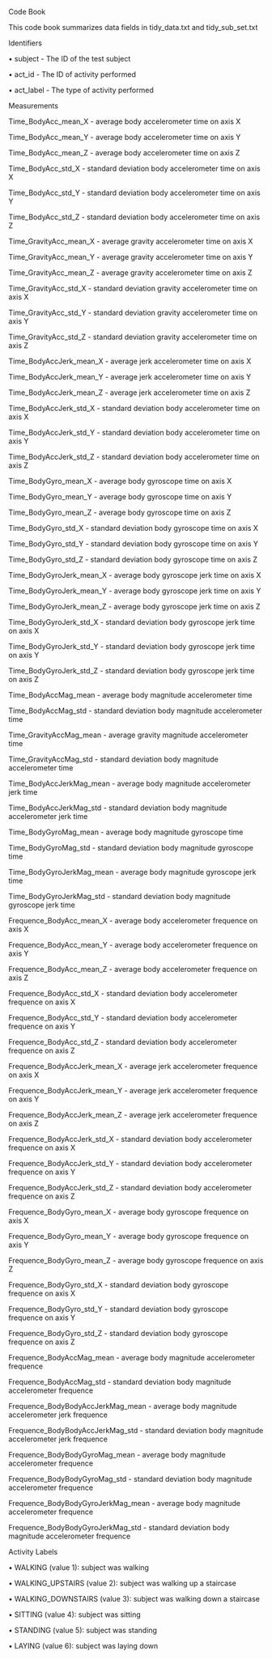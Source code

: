 Code Book

This code book summarizes data fields in tidy_data.txt and tidy_sub_set.txt

Identifiers

•	subject - The ID of the test subject

•	act_id - The ID of activity performed

•	act_label - The type of activity performed


Measurements

Time_BodyAcc_mean_X - average body accelerometer time on axis X

Time_BodyAcc_mean_Y - average body accelerometer time on axis Y

Time_BodyAcc_mean_Z - average body accelerometer time on axis Z

Time_BodyAcc_std_X - standard deviation body accelerometer time on axis X

Time_BodyAcc_std_Y - standard deviation body accelerometer time on axis Y

Time_BodyAcc_std_Z - standard deviation body accelerometer time on axis Z

Time_GravityAcc_mean_X - average gravity accelerometer time on axis X

Time_GravityAcc_mean_Y - average gravity accelerometer time on axis Y

Time_GravityAcc_mean_Z - average gravity accelerometer time on axis Z

Time_GravityAcc_std_X - standard deviation gravity accelerometer time on axis X

Time_GravityAcc_std_Y - standard deviation gravity accelerometer time on axis Y

Time_GravityAcc_std_Z - standard deviation gravity accelerometer time on axis Z

Time_BodyAccJerk_mean_X - average jerk accelerometer time on axis X

Time_BodyAccJerk_mean_Y - average jerk accelerometer time on axis Y

Time_BodyAccJerk_mean_Z - average jerk accelerometer time on axis Z

Time_BodyAccJerk_std_X - standard deviation body accelerometer time on axis X

Time_BodyAccJerk_std_Y - standard deviation body accelerometer time on axis Y

Time_BodyAccJerk_std_Z - standard deviation body accelerometer time on axis Z

Time_BodyGyro_mean_X - average body gyroscope time on axis X

Time_BodyGyro_mean_Y - average body gyroscope time on axis Y

Time_BodyGyro_mean_Z - average body gyroscope time on axis Z

Time_BodyGyro_std_X - standard deviation body gyroscope time on axis X

Time_BodyGyro_std_Y - standard deviation body gyroscope time on axis Y

Time_BodyGyro_std_Z - standard deviation body gyroscope time on axis Z

Time_BodyGyroJerk_mean_X - average body gyroscope jerk time on axis X

Time_BodyGyroJerk_mean_Y - average body gyroscope jerk time on axis Y

Time_BodyGyroJerk_mean_Z - average body gyroscope jerk time on axis Z

Time_BodyGyroJerk_std_X - standard deviation body gyroscope jerk time on axis X

Time_BodyGyroJerk_std_Y - standard deviation body gyroscope jerk time on axis Y

Time_BodyGyroJerk_std_Z - standard deviation body gyroscope jerk time on axis Z

Time_BodyAccMag_mean - average body magnitude accelerometer time

Time_BodyAccMag_std - standard deviation body magnitude accelerometer time

Time_GravityAccMag_mean - average gravity magnitude accelerometer time

Time_GravityAccMag_std - standard deviation body magnitude accelerometer time

Time_BodyAccJerkMag_mean - average body magnitude accelerometer jerk time

Time_BodyAccJerkMag_std - standard deviation body magnitude accelerometer jerk time

Time_BodyGyroMag_mean - average body magnitude gyroscope time

Time_BodyGyroMag_std - standard deviation body magnitude gyroscope time

Time_BodyGyroJerkMag_mean - average body magnitude gyroscope jerk time

Time_BodyGyroJerkMag_std - standard deviation body magnitude gyroscope jerk time

Frequence_BodyAcc_mean_X - average body accelerometer frequence on axis X

Frequence_BodyAcc_mean_Y - average body accelerometer frequence on axis Y

Frequence_BodyAcc_mean_Z - average body accelerometer frequence on axis Z

Frequence_BodyAcc_std_X - standard deviation body accelerometer frequence on axis X

Frequence_BodyAcc_std_Y - standard deviation body accelerometer frequence on axis Y

Frequence_BodyAcc_std_Z - standard deviation body accelerometer frequence on axis Z

Frequence_BodyAccJerk_mean_X - average jerk accelerometer frequence on axis X

Frequence_BodyAccJerk_mean_Y - average jerk accelerometer frequence on axis Y

Frequence_BodyAccJerk_mean_Z - average jerk accelerometer frequence on axis Z

Frequence_BodyAccJerk_std_X - standard deviation body accelerometer frequence on axis X

Frequence_BodyAccJerk_std_Y - standard deviation body accelerometer frequence on axis Y

Frequence_BodyAccJerk_std_Z - standard deviation body accelerometer frequence on axis Z

Frequence_BodyGyro_mean_X - average body gyroscope frequence on axis X

Frequence_BodyGyro_mean_Y - average body gyroscope frequence on axis Y

Frequence_BodyGyro_mean_Z - average body gyroscope frequence on axis Z

Frequence_BodyGyro_std_X - standard deviation body gyroscope frequence on axis X

Frequence_BodyGyro_std_Y - standard deviation body gyroscope frequence on axis Y

Frequence_BodyGyro_std_Z - standard deviation body gyroscope frequence on axis Z

Frequence_BodyAccMag_mean - average body magnitude accelerometer frequence

Frequence_BodyAccMag_std - standard deviation body magnitude accelerometer frequence

Frequence_BodyBodyAccJerkMag_mean - average body magnitude accelerometer jerk frequence

Frequence_BodyBodyAccJerkMag_std - standard deviation body magnitude accelerometer jerk frequence

Frequence_BodyBodyGyroMag_mean - average body magnitude accelerometer frequence

Frequence_BodyBodyGyroMag_std - standard deviation body magnitude accelerometer frequence

Frequence_BodyBodyGyroJerkMag_mean - average body magnitude accelerometer frequence

Frequence_BodyBodyGyroJerkMag_std - standard deviation body magnitude accelerometer frequence



Activity Labels

•	WALKING (value 1): subject was walking

•	WALKING_UPSTAIRS (value 2): subject was walking up a staircase

•	WALKING_DOWNSTAIRS (value 3): subject was walking down a staircase

•	SITTING (value 4): subject was sitting

•	STANDING (value 5): subject was standing

•	LAYING (value 6): subject was laying down

